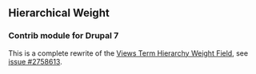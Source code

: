 ## Hierarchical Weight ##
### Contrib module for Drupal 7 ###

This is a complete rewrite of the [Views Term Hierarchy Weight Field](https://www.drupal.org/project/views_term_hierarchy_weight_field), see [issue #2758613](https://www.drupal.org/node/2758613).